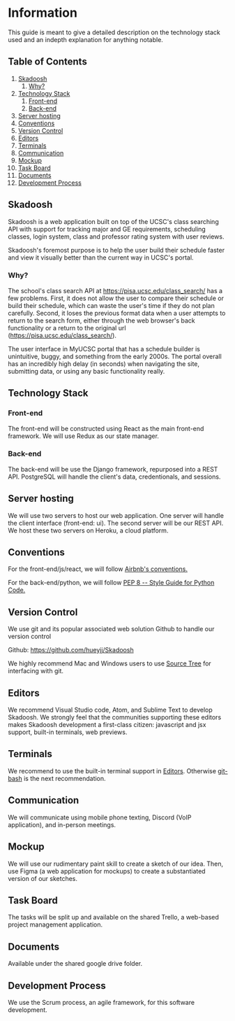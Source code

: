 # Information
This guide is meant to give a detailed description on the technology stack used and an indepth explanation for anything notable.

## Table of Contents

  1. [Skadoosh](#skadoosh)
      1. [Why?](#why?)
  2. [Technology Stack](#technology-stack)
      1. [Front-end](#front-end)
      2. [Back-end](#back-end)
  3. [Server hosting](#server-hosting)
  4. [Conventions](#conventions)
  5. [Version Control](#version-control)
  6. [Editors](#editors)
  7. [Terminals](#terminals)
  8. [Communication](#communication)
  9. [Mockup](#mockup)
  10. [Task Board](#task-board)
  11. [Documents](#documents)
  12. [Development Process](#development-process)

## Skadoosh
Skadoosh is a web application built on top of the UCSC's class searching API with support for tracking major and GE requirements, scheduling classes, login system, class and professor rating system with user reviews. 

Skadoosh's foremost purpose is to help the user build their schedule faster and view it visually better than the current way in UCSC's portal.

### Why?
The school's class search API at https://pisa.ucsc.edu/class_search/ has a few problems. First, it does not allow the user to compare their schedule or build their schedule, which can waste the user's time if they do not plan carefully. Second, it loses the previous format data when a user attempts to return to the search form, either through the web browser's back functionality or a return to the original url (https://pisa.ucsc.edu/class_search/). 

The user interface in MyUCSC portal that has a schedule builder is unintuitive, buggy, and something from the early 2000s. The portal overall has an incredibly high delay (in seconds) when navigating the site, submitting data, or using any basic functionality really.

## Technology Stack
### Front-end
The front-end will be constructed using React as the main front-end framework. We will use Redux as our state manager.

### Back-end
The back-end will be use the Django framework, repurposed into a REST API. PostgreSQL will handle the client's data, credentionals, and sessions.

## Server hosting
We will use two servers to host our web application. One server will handle the client interface (front-end: ui). The second server will be our REST API. We host these two servers on Heroku, a cloud platform.

## Conventions
For the front-end/js/react, we will follow [Airbnb's conventions.](https://github.com/airbnb/javascript/tree/master/react) 

For the back-end/python, we will follow [PEP 8 -- Style Guide for Python Code.](https://www.python.org/dev/peps/pep-0008/) 

## Version Control
We use git and its popular associated web solution Github to handle our version control 

Github: https://github.com/hueyjj/Skadoosh

We highly recommend Mac and Windows users to use [Source Tree](https://www.sourcetreeapp.com/) for interfacing with git.

## Editors
We recommend Visual Studio code, Atom, and Sublime Text to develop Skadoosh. We strongly feel that the communities supporting these editors makes Skadoosh development a first-class citizen: javascript and jsx support, built-in terminals, web previews.

## Terminals
We recommend to use the built-in terminal support in [Editors](#Editors). Otherwise [git-bash](https://git-scm.com/downloads) is the next recommendation.

## Communication
We will communicate using mobile phone texting, Discord (VoIP application), and in-person meetings.

## Mockup
We will use our rudimentary paint skill to create a sketch of our idea. Then, use Figma (a web application for mockups) to create a substantiated version of our sketches. 

## Task Board
The tasks will be split up and available on the shared Trello, a web-based project management application.

## Documents
Available under the shared google drive folder.

## Development Process
We use the Scrum process, an agile framework, for this software development.

